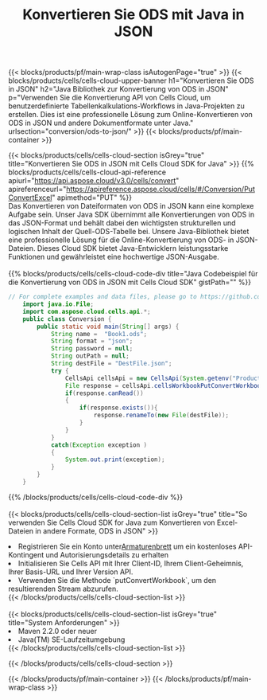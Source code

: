 ﻿---
title:  Konvertieren Sie ODS mit Java in JSON
description:  Verwendung des Aspose.Cells Cloud SDK for Java zum Konvertieren einer Datei im ODS-Format in eine Datei im JSON-Format.
---
{{< blocks/products/pf/main-wrap-class isAutogenPage="true" >}}
{{< blocks/products/cells/cells-cloud-upper-banner h1="Konvertieren Sie ODS in JSON" h2="Java Bibliothek zur Konvertierung von ODS in JSON" p="Verwenden Sie die Konvertierung API von Cells Cloud, um benutzerdefinierte Tabellenkalkulations-Workflows in Java-Projekten zu erstellen. Dies ist eine professionelle Lösung zum Online-Konvertieren von ODS in JSON und andere Dokumentformate unter Java." urlsection="conversion/ods-to-json/" >}}
{{< blocks/products/pf/main-container >}}

{{< blocks/products/cells/cells-cloud-section isGrey="true" title="Konvertieren Sie ODS in JSON mit Cells Cloud SDK for Java" >}}
{{% blocks/products/cells/cells-cloud-api-reference apiurl="https://api.aspose.cloud/v3.0/cells/convert" apireferenceurl="https://apireference.aspose.cloud/cells/#/Conversion/PutConvertExcel" apimethod="PUT" %}}
<br/>
Das Konvertieren von Dateiformaten von ODS in JSON kann eine komplexe Aufgabe sein. Unser Java SDK übernimmt alle Konvertierungen von ODS in das JSON-Format und behält dabei den wichtigsten strukturellen und logischen Inhalt der Quell-ODS-Tabelle bei. Unsere Java-Bibliothek bietet eine professionelle Lösung für die Online-Konvertierung von ODS- in JSON-Dateien. Dieses Cloud SDK bietet Java-Entwicklern leistungsstarke Funktionen und gewährleistet eine hochwertige JSON-Ausgabe.
<br/>
<br/>
{{% blocks/products/cells/cells-cloud-code-div title="Java Codebeispiel für die Konvertierung von ODS in JSON mit Cells Cloud SDK" gistPath="" %}}
 
```java
// For complete examples and data files, please go to https://github.com/aspose-cells-cloud/aspose-cells-cloud-java/
    import java.io.File;
    import com.aspose.cloud.cells.api.*;
    public class Conversion {
        public static void main(String[] args) {
            String name =  "Book1.ods";
            String format = "json";
            String password = null;
            String outPath = null;
            String destFile = "DestFile.json";
            try {
                CellsApi cellsApi = new CellsApi(System.getenv("ProductClientId"), System.getenv("ProductClientSecret"));
                File response = cellsApi.cellsWorkbookPutConvertWorkbook(new File(name), format, password, outPath, null,null);            
                if(response.canRead())
                {
                    if(response.exists()){
                        response.renameTo(new File(destFile));
                    }                
                }
            }
            catch(Exception exception )
            {
                System.out.print(exception);
            }
        }
    }
```
 
{{% /blocks/products/cells/cells-cloud-code-div %}}
<br/>
<br/>
{{< blocks/products/cells/cells-cloud-section-list isGrey="true" title="So verwenden Sie Cells Cloud SDK for Java zum Konvertieren von Excel-Dateien in andere Formate, ODS in JSON" >}}
<li> Registrieren Sie ein Konto unter<a href="https://dashboard.aspose.cloud/">Armaturenbrett</a> um ein kostenloses API-Kontingent und Autorisierungsdetails zu erhalten</li>
<li>Initialisieren Sie Cells API mit Ihrer Client-ID, Ihrem Client-Geheimnis, Ihrer Basis-URL und Ihrer Version API.</li>
<li>Verwenden Sie die Methode `putConvertWorkbook`, um den resultierenden Stream abzurufen.</li>
{{< /blocks/products/cells/cells-cloud-section-list >}}
<br/>
<br/>
{{< blocks/products/cells/cells-cloud-section-list isGrey="true" title="System Anforderungen" >}}
<li>Maven 2.2.0 oder neuer</li>
<li>Java(TM) SE-Laufzeitumgebung</li>
{{< /blocks/products/cells/cells-cloud-section-list >}}

{{< /blocks/products/cells/cells-cloud-section >}}

{{< /blocks/products/pf/main-container >}}
{{< /blocks/products/pf/main-wrap-class >}}
